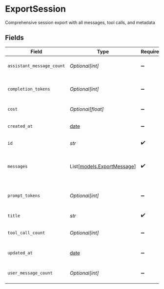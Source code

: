 # ExportSession

Comprehensive session export with all messages, tool calls, and metadata


## Fields

| Field                                                                | Type                                                                 | Required                                                             | Description                                                          |
| -------------------------------------------------------------------- | -------------------------------------------------------------------- | -------------------------------------------------------------------- | -------------------------------------------------------------------- |
| `assistant_message_count`                                            | *Optional[int]*                                                      | :heavy_minus_sign:                                                   | Number of assistant messages                                         |
| `completion_tokens`                                                  | *Optional[int]*                                                      | :heavy_minus_sign:                                                   | Total completion tokens used                                         |
| `cost`                                                               | *Optional[float]*                                                    | :heavy_minus_sign:                                                   | Total cost of session                                                |
| `created_at`                                                         | [date](https://docs.python.org/3/library/datetime.html#date-objects) | :heavy_minus_sign:                                                   | Session creation timestamp                                           |
| `id`                                                                 | *str*                                                                | :heavy_check_mark:                                                   | Session identifier                                                   |
| `messages`                                                           | List[[models.ExportMessage](../models/exportmessage.md)]             | :heavy_check_mark:                                                   | Complete list of messages with full details                          |
| `prompt_tokens`                                                      | *Optional[int]*                                                      | :heavy_minus_sign:                                                   | Total prompt tokens used                                             |
| `title`                                                              | *str*                                                                | :heavy_check_mark:                                                   | Session title                                                        |
| `tool_call_count`                                                    | *Optional[int]*                                                      | :heavy_minus_sign:                                                   | Total number of tool calls                                           |
| `updated_at`                                                         | [date](https://docs.python.org/3/library/datetime.html#date-objects) | :heavy_minus_sign:                                                   | Session last update timestamp                                        |
| `user_message_count`                                                 | *Optional[int]*                                                      | :heavy_minus_sign:                                                   | Number of user messages                                              |